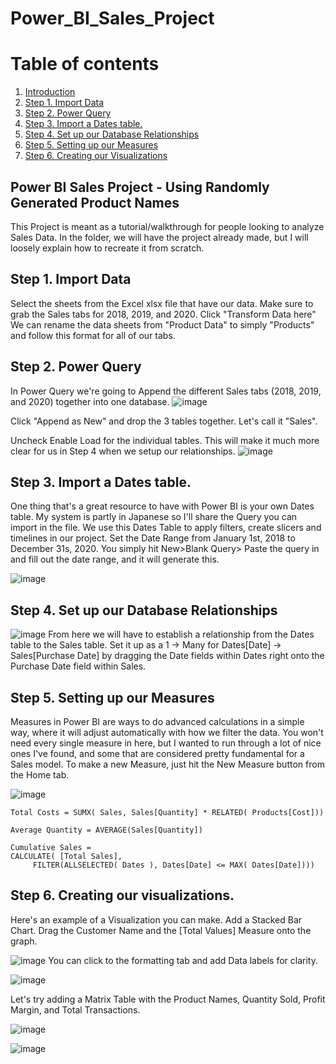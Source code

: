 # Power_BI_Sales_Project
# Table of contents
1. [Introduction](#introduction)
2. [Step 1. Import Data](#step1)
3. [Step 2. Power Query](#step2)
4. [Step 3. Import a Dates table.](#step3)
5. [Step 4. Set up our Database Relationships](#step4)
6. [Step 5. Setting up our Measures](#step5)
7. [Step 6. Creating our Visualizations](#step6)


## Power BI Sales Project - Using Randomly Generated Product Names <a name="introduction"></a>

This Project is meant as a tutorial/walkthrough for people looking to analyze Sales Data.
In the folder, we will have the project already made, but I will loosely explain how to recreate it from scratch.

## Step 1. Import Data <a name="step1"></a>

Select the sheets from the Excel xlsx file that have our data. Make sure to grab the Sales tabs for 2018, 2019, and 2020.
Click "Transform Data here"
We can rename the data sheets from "Product Data" to simply "Products" and follow this format for all of our tabs.

## Step 2. Power Query  <a name="step2"></a>
In Power Query we're going to Append the different Sales tabs (2018, 2019, and 2020) together into one database.
![image](https://user-images.githubusercontent.com/9376306/143663355-42ceb117-9bc4-49ee-b40f-1f57ded990c2.png)

Click "Append as New" and drop the 3 tables together. Let's call it "Sales".

Uncheck Enable Load for the individual tables. This will make it much more clear for us in Step 4 when we setup our relationships.
![image](https://user-images.githubusercontent.com/9376306/143664214-741c2de5-5de7-4cf6-8a46-b0ad25605965.png)


## Step 3. Import a Dates table. <a name="step3"></a>
One thing that's a great resource to have with Power BI is your own Dates table. My system is partly in Japanese so I'll share the Query you can import in the file. We use this Dates Table to apply filters, create slicers and timelines in our project. 
Set the Date Range from January 1st, 2018 to December 31s, 2020.
You simply hit New>Blank Query> Paste the query in and fill out the date range, and it will generate this.

![image](https://user-images.githubusercontent.com/9376306/143663451-8d2c619a-e917-4b54-85ab-9d1e42dff65c.png)


## Step 4. Set up our Database Relationships <a name="step4"></a>

![image](https://user-images.githubusercontent.com/9376306/143664222-31274780-10ab-42e7-a298-edbccdf042ad.png)
From here we will have to establish a relationship from the Dates table to the Sales table.
Set it up as a 1 -> Many for Dates[Date] -> Sales[Purchase Date] by dragging the Date fields within Dates right onto the Purchase Date field within Sales.


## Step 5. Setting up our Measures  <a name="step5"></a>
Measures in Power BI are ways to do advanced calculations in a simple way, where it will adjust automatically with how we filter the data.
You won't need every single measure in here, but I wanted to run through a lot of nice ones I've found, and some that are considered pretty fundamental for a Sales model.
To make a new Measure, just hit the New Measure button from the Home tab.

![image](https://user-images.githubusercontent.com/9376306/143664286-4717632c-b824-4c11-910e-15f5ba7abfec.png)

```
Total Costs = SUMX( Sales, Sales[Quantity] * RELATED( Products[Cost]))
```

```
Average Quantity = AVERAGE(Sales[Quantity])
```


```
Cumulative Sales = 
CALCULATE( [Total Sales],
     FILTER(ALLSELECTED( Dates ), Dates[Date] <= MAX( Dates[Date])))
```





## Step 6. Creating our visualizations. <a name="step6"></a>
Here's an example of a Visualization you can make.
Add a Stacked Bar Chart.
Drag the Customer Name and the [Total Values] Measure onto the graph.

![image](https://user-images.githubusercontent.com/9376306/143663795-5c2cf0e2-daaa-4f50-9b83-2524b9156dda.png)
You can click to the formatting tab and add Data labels for clarity.

![image](https://user-images.githubusercontent.com/9376306/143663816-e0dd23fa-67da-4c16-9966-428b1ff65b94.png)


Let's try adding a Matrix Table with the Product Names, Quantity Sold, Profit Margin, and Total Transactions.

![image](https://user-images.githubusercontent.com/9376306/143663927-9d3e3458-2db4-4c4a-906a-c747c160d697.png)

![image](https://user-images.githubusercontent.com/9376306/143663931-71c94df0-8445-4521-8aee-f882afd88f93.png)


